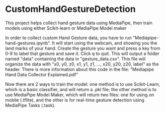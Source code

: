 # CustomHandGestureDetection

This project helps collect hand gesture data using MediaPipe, then train models using either Scikit-learn or MediaPipe Model maker

In order to collect custom Hand Gesture data, you have to run "Mediapipe-hand-gestures.ipynb". It will start using the webcam, and showing you the land marks of your hand. Create the gesture you want and press a key from 0-9 to label that gesture and save it. Click q to quit. This will output a folder named "data" containing the data in "gesture_data.csv". This file will organize the data with "x0, y0, z0, x1, y1, z1, ..., x20, y20, z20, label" as the header. There is more information about this code in the file: "Mediapipe Hand Data Collector Explained.pdf"

Now there are 2 ways to train the model: one method is to use Scikit-Learn, which is a basic classifier, and will return a .pkl file; the other method is to use MediaPipe Model Maker, which will return two files: one for using on mobile (.tflite), and the other is for real-time gesture detection using MediaPipe Tasks (.task).


